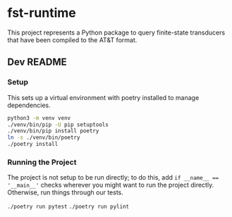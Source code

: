 # fst-runtime

This project represents a Python package to query finite-state transducers that have been compiled to the AT&T format.


## Dev README

### Setup

This sets up a virtual environment with poetry installed to manage dependencies.

```bash
python3 -m venv venv
./venv/bin/pip -U pip setuptools
./venv/bin/pip install poetry
ln -s ./venv/bin/poetry
./poetry install
```

### Running the Project

The project is not setup to be run directly; to do this, add `if __name__ == '__main__'` checks wherever you might want
to run the project directly. Otherwise, run things through our tests.

`./poetry run pytest`
`./poetry run pylint`
